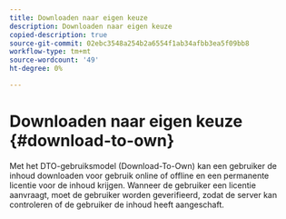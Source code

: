 ```yaml
---
title: Downloaden naar eigen keuze
description: Downloaden naar eigen keuze
copied-description: true
source-git-commit: 02ebc3548a254b2a6554f1ab34afbb3ea5f09bb8
workflow-type: tm+mt
source-wordcount: '49'
ht-degree: 0%

---
```


# Downloaden naar eigen keuze {#download-to-own}

Met het DTO-gebruiksmodel (Download-To-Own) kan een gebruiker de inhoud downloaden voor gebruik online of offline en een permanente licentie voor de inhoud krijgen. Wanneer de gebruiker een licentie aanvraagt, moet de gebruiker worden geverifieerd, zodat de server kan controleren of de gebruiker de inhoud heeft aangeschaft.

